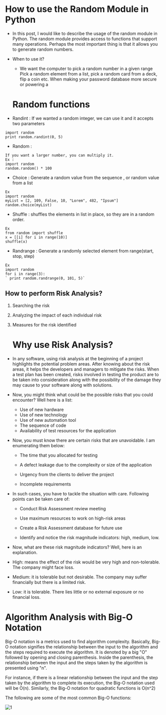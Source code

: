 # How to use the Random Module in Python

- In this post, I would like to describe the usage of the random module in Python. The random module provides access to functions that support many operations. Perhaps the most important thing is that it allows you to generate random numbers.
- When to use it?

    - We want the computer to pick a random number in a given range Pick a random element from a list, pick a random card from a deck, flip a coin etc. When making your password database more secure or powering a 

    # Random functions

- Randint : If we wanted a random integer, we can use it and it accepts two parameters
``` Ex :
import random
print random.randint(0, 5)
```
- Random :
``` 
If you want a larger number, you can multiply it.
Ex :
import random
random.random() * 100
```
- Choice : Generate a random value from the sequence , or random value from a list
```
Ex
import random
myList = [2, 109, False, 10, "Lorem", 482, "Ipsum"]
random.choice(myList)
```
- Shuffle : shuffles the elements in list in place, so they are in a random order.
```
Ex
from random import shuffle
x = [[i] for i in range(10)]
shuffle(x)
```
- Randrange : Generate a randomly selected element from range(start, stop, step)
```
Ex
import random
for i in range(3):
` print random.randrange(0, 101, 5)`
```
    

## How to perform Risk Analysis?

1. Searching the risk

2. Analyzing the impact of each individual risk

3. Measures for the risk identified


    # Why use Risk Analysis?

- In any software, using risk analysis at the beginning of a project highlights the potential problem areas. After knowing about the risk areas, it helps the developers and managers to mitigate the risks. When a test plan has been created, risks involved in testing the product are to be taken into consideration along with the possibility of the damage they may cause to your software along with solutions.

- Now, you might think what could be the possible risks that you could encounter? Well here is a list:

    - Use of new hardware
    - Use of new technology
    - Use of new automation tool
    - The sequence of code
    - Availability of test resources for the application

- Now, you must know there are certain risks that are unavoidable. I am enumerating them below:

    - The time that you allocated for testing

    - A defect leakage due to the complexity or size of the application

    - Urgency from the clients to deliver the project

    - Incomplete requirements

- In such cases, you have to tackle the situation with care. Following points can be taken care of:

    - Conduct Risk Assessment review meeting

    - Use maximum resources to work on high-risk areas

    - Create a Risk Assessment database for future use

    - Identify and notice the risk magnitude indicators: high, medium, low.

- Now, what are these risk magnitude indicators? Well, here is an explanation.

- High: means the effect of the risk would be very high and non-tolerable. The company might face loss.

- Medium: it is tolerable but not desirable. The company may suffer financially but there is a limited risk.

- Low: it is tolerable. There lies little or no external exposure or no financial loss.


# Algorithm Analysis with Big-O Notation

Big-O notation is a metrics used to find algorithm complexity. Basically, Big-O notation signifies the relationship between the input to the algorithm and the steps required to execute the algorithm. It is denoted by a big "O" followed by opening and closing parenthesis. Inside the parenthesis, the relationship between the input and the steps taken by the algorithm is presented using "n".

For instance, if there is a linear relationship between the input and the step taken by the algorithm to complete its execution, the Big-O notation used will be O(n). Similarly, the Big-O notation for quadratic functions is O(n^2)

The following are some of the most common Big-O functions:

![1](https://www9.0zz0.com/2021/06/11/14/195303147.png)